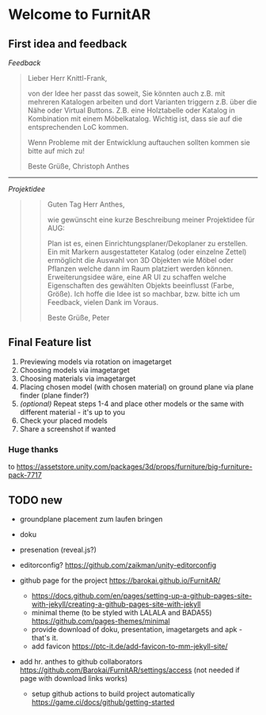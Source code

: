 # Welcome to FurnitAR

## First idea and feedback

_Feedback_
>Lieber Herr Knittl-Frank,
>
>von der Idee her passt das soweit, Sie könnten auch z.B. mit mehreren Katalogen arbeiten und dort Varianten triggern z.B. über die Nähe oder Virtual Buttons. Z.B. eine Holztabelle oder Katalog in Kombination mit einem Möbelkatalog. Wichtig ist, dass sie auf die entsprechenden LoC kommen.
>
>Wenn Probleme mit der Entwicklung auftauchen sollten kommen sie bitte auf mich zu!
>
>Beste Grüße,
>Christoph Anthes

-----------------------------------------------------------------------
_Projektidee_
>>Guten Tag Herr Anthes,
>>
>>wie gewünscht eine kurze Beschreibung meiner Projektidee für AUG:
>>
>>Plan ist es, einen Einrichtungsplaner/Dekoplaner zu erstellen.
>>Ein mit Markern ausgestatteter Katalog (oder einzelne Zettel) ermöglicht die Auswahl von 3D Objekten wie Möbel oder Pflanzen welche dann im Raum platziert werden können.
>>Erweiterungsidee wäre, eine AR UI zu schaffen welche Eigenschaften des gewählten Objekts beeinflusst (Farbe, Größe).
​
>>Ich hoffe die Idee ist so machbar, bzw. bitte ich um Feedback, vielen Dank im Voraus.
>>
>>Beste Grüße,
>>Peter

## Final Feature list

1) Previewing models via rotation on imagetarget
1) Choosing models via imagetarget
1) Choosing materials via imagetarget
1) Placing chosen model (with chosen material) on ground plane via plane finder (plane finder?)
1) _(optional)_ Repeat steps 1-4 and place other models or the same with different material - it's up to you
1) Check your placed models
1) Share a screenshot if wanted

### Huge thanks

to <https://assetstore.unity.com/packages/3d/props/furniture/big-furniture-pack-7717>

## TODO new

- groundplane placement zum laufen bringen
- doku
- presenation (reveal.js?)
- editorconfig? <https://github.com/zaikman/unity-editorconfig>

- github page for the project <https://barokai.github.io/FurnitAR/>
  - <https://docs.github.com/en/pages/setting-up-a-github-pages-site-with-jekyll/creating-a-github-pages-site-with-jekyll>
  - minimal theme (to be styled with LALALA and BADA55) <https://github.com/pages-themes/minimal>
  - provide download of doku, presentation, imagetargets and apk - that's it.
  - add favicon <https://ptc-it.de/add-favicon-to-mm-jekyll-site/>
- add hr. anthes to github collaborators <https://github.com/Barokai/FurnitAR/settings/access> (not needed if page with download links works)
  - setup github actions to build project automatically <https://game.ci/docs/github/getting-started>
